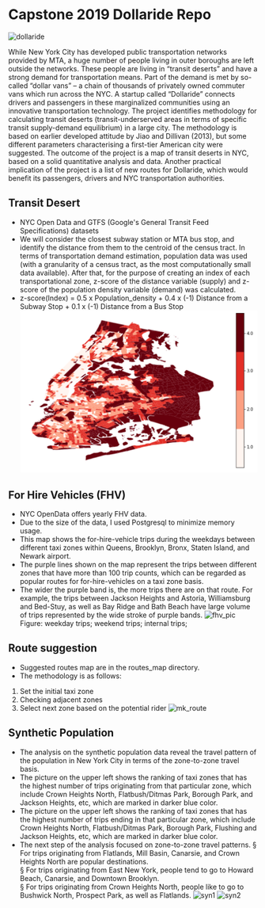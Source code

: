 # Capstone 2019 Dollaride Repo
![dollaride](./imgs/dollaride.png)

 While New York City has developed public transportation networks provided by MTA, a huge number of people living in outer boroughs are left outside the networks. These people are living in “transit deserts” and have a strong demand for transportation means. Part of the demand is met by so-called “dollar vans” – a chain of thousands of privately owned commuter vans which run across the NYC. A startup called “Dollaride” connects drivers and passengers in these marginalized communities using an  innovative transportation technology.
The project identifies methodology for calculating transit deserts (transit-underserved areas in terms of specific transit supply-demand equilibrium) in a large city. The methodology is based on earlier developed attitude by Jiao and Dillivan (2013), but some different parameters characterising a first-tier American city were suggested.  The outcome of the project is a map of transit deserts in NYC, based on a solid quantitative analysis and data. Another practical implication of the project is a list of new routes for Dollaride, which would benefit its passengers, drivers and NYC transportation authorities. 


## Transit Desert
- NYC Open Data and GTFS (Google's General Transit Feed Specifications) datasets
- We will consider the closest subway station or MTA bus stop, and identify the distance from them to the centroid of the census tract. In terms of transportation demand estimation, population data was used (with a granularity of a census tract, as the most computationally small data available). After that, for the purpose of creating an index of each transportational zone, z-score of the distance variable (supply) and z-score of the population density variable (demand) was calculated.
- z-score(Index)  =  0.5 x Population_density + 0.4 x (-1) Distance from a Subway Stop + 0.1 x (-1) Distance from a Bus Stop
![transit_desert](./imgs/transit_desert.png)

## For Hire Vehicles (FHV)
- NYC OpenData offers yearly FHV data.
- Due to the size of the data, I used Postgresql to minimize memory usage.
- This map shows the for-hire-vehicle trips during the weekdays between different taxi zones within Queens, Brooklyn, Bronx, Staten Island, and Newark airport. 
- The purple lines shown on the map represent the trips between different zones that have more than 100 trip counts, which can be regarded as popular routes for for-hire-vehicles on a taxi zone basis.
- The wider the purple band is, the more trips there are on that route. For example, the trips between Jackson Heights and Astoria, Williamsburg and Bed-Stuy, as well as Bay Ridge and Bath Beach have large volume of trips represented by the wide stroke of purple bands. 
![fhv_pic](./imgs/fhv_pic.png)
Figure: weekday trips; weekend trips; internal trips;
## Route suggestion
- Suggested routes map are in the routes_map directory.
- The methodology is as follows:
1. Set the initial taxi zone
2. Checking adjacent zones
3. Select next zone based on the potential rider
![mk_route](./imgs/mk_route.png)

## Synthetic Population
- The analysis on the synthetic population data reveal the travel pattern of the population in New York City in terms of the zone-to-zone travel basis. 
- The picture on the upper left shows the ranking of taxi zones that has the highest number of trips originating from that particular zone, which include Crown Heights North, Flatbush/Ditmas Park, Borough Park, and Jackson Heights, etc, which are marked in darker blue color.
- The picture on the upper left shows the ranking of taxi zones that has the highest number of trips ending in that particular zone, which include Crown Heights North, Flatbush/Ditmas Park, Borough Park, Flushing and Jackson Heights, etc, which are marked in darker blue color.
- The next step of the analysis focused on zone-to-zone travel patterns.
			§ For trips originating from Flatlands, Mill Basin, Canarsie, and Crown Heights North are popular destinations.\
			§ For trips originating from East New York, people tend to go to Howard Beach, Canarsie, and Downtown Brooklyn.\
			§ For trips originating from Crown Heights North, people like to go to Bushwick North, Prospect Park, as well as Flatlands.
![syn1](./imgs/syn1.png)
![syn2](./imgs/syn2.png)
